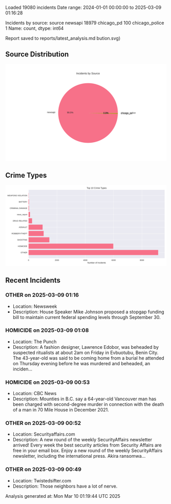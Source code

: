 
Loaded 19080 incidents
Date range: 2024-01-01 00:00:00 to 2025-03-09 01:16:28

Incidents by source:
source
newsapi           18979
chicago_pd          100
chicago_police        1
Name: count, dtype: int64

Report saved to reports/latest_analysis.md
bution.svg)

## Source Distribution
![Source Distribution](images/source_distribution.svg)

## Crime Types
![Crime Types](images/crime_types.svg)

## Recent Incidents

### OTHER on 2025-03-09 01:16
- Location: Newsweek
- Description: House Speaker Mike Johnson proposed a stopgap funding bill to maintain current federal spending levels through September 30.


### HOMICIDE on 2025-03-09 01:08
- Location: The Punch
- Description: A fashion designer, Lawrence Edobor, was beheaded by suspected ritualists at about 2am on Friday in Evbuotubu, Benin City. The 43-year-old was said to be coming home from a burial he attended on Thursday evening before he was murdered and beheaded, an inciden…


### HOMICIDE on 2025-03-09 00:53
- Location: CBC News
- Description: Mounties in B.C. say a 64-year-old Vancouver man has been charged with second-degree murder in connection with the death of a man in 70 Mile House in December 2021.


### OTHER on 2025-03-09 00:52
- Location: Securityaffairs.com
- Description: A new round of the weekly SecurityAffairs newsletter arrived! Every week the best security articles from Security Affairs are free in your email box. Enjoy a new round of the weekly SecurityAffairs newsletter, including the international press. Akira ransomwa…


### OTHER on 2025-03-09 00:49
- Location: Twistedsifter.com
- Description: Those neighbors have a lot of nerve.

Analysis generated at: Mon Mar 10 01:19:44 UTC 2025
